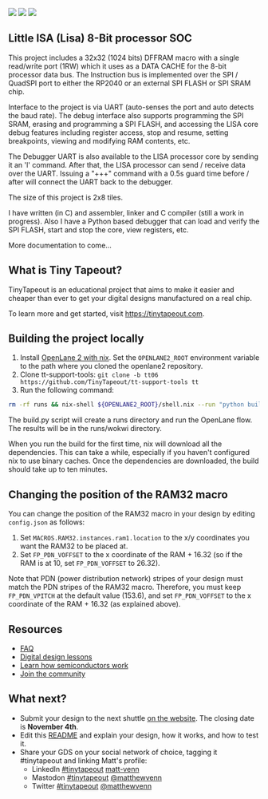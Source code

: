 ![](../../workflows/gds/badge.svg) ![](../../workflows/docs/badge.svg) ![](../../workflows/test/badge.svg)

## Little ISA (Lisa) 8-Bit processor SOC

This project includes a 32x32 (1024 bits) DFFRAM macro with a single read/write port (1RW) which it
uses as a DATA CACHE for the 8-bit processor data bus.  The Instruction bus is implemented over the
SPI / QuadSPI port to either the RP2040 or an external SPI FLASH or SPI SRAM chip.  

Interface to the project is via UART (auto-senses the port and auto detects the baud rate).  The
debug interface also supports programming the SPI SRAM, erasing and programming a SPI FLASH, and 
accessing the LISA core debug features including register access, stop and resume, setting 
breakpoints, viewing and modifying RAM contents, etc.

The Debugger UART is also available to the LISA processor core by sending it an 'l' command.  After
that, the LISA processor can send / receive data over the UART.  Issuing a "+++" command with a
0.5s guard time before / after will connect the UART back to the debugger.

The size of this project is 2x8 tiles.

I have written (in C) and assembler, linker and C compiler (still a work in progress).  Also I have
a Python based debugger that can load and verify the SPI FLASH, start and stop the core, view registers, etc.

More documentation to come...

## What is Tiny Tapeout?

TinyTapeout is an educational project that aims to make it easier and cheaper than ever to get your digital designs manufactured on a real chip.

To learn more and get started, visit https://tinytapeout.com.

## Building the project locally

1. Install [OpenLane 2 with nix](https://openlane2.readthedocs.io/en/latest/getting_started/nix_installation/index.html).
   Set the `OPENLANE2_ROOT` environment variable to the path where you cloned the openlane2 repository.
2. Clone tt-support-tools: `git clone -b tt06 https://github.com/TinyTapeout/tt-support-tools tt`
3. Run the following command:

```bash
rm -rf runs && nix-shell ${OPENLANE2_ROOT}/shell.nix --run "python build.py"
```

The build.py script will create a runs directory and run the OpenLane flow. The results will be in the runs/wokwi directory.

When you run the build for the first time, nix will download all the dependencies. This can take a while, especially if you
haven't configured nix to use binary caches. Once the dependencies are downloaded, the build should take up to ten minutes.

## Changing the position of the RAM32 macro

You can change the position of the RAM32 macro in your design by editing `config.json` as follows:

1. Set `MACROS.RAM32.instances.ram1.location` to the x/y coordinates you want the RAM32 to be placed at.
2. Set `FP_PDN_VOFFSET` to the x coordinate of the RAM + 16.32 (so if the RAM is at 10, set `FP_PDN_VOFFSET` to 26.32).

Note that PDN (power distribution network) stripes of your design must match the PDN stripes of the RAM32 macro. Therefore, you must keep 
`FP_PDN_VPITCH` at the default value (153.6), and set `FP_PDN_VOFFSET` to the x coordinate of the RAM + 16.32 (as explained above).

## Resources

- [FAQ](https://tinytapeout.com/faq/)
- [Digital design lessons](https://tinytapeout.com/digital_design/)
- [Learn how semiconductors work](https://tinytapeout.com/siliwiz/)
- [Join the community](https://discord.gg/rPK2nSjxy8)

## What next?

- Submit your design to the next shuttle [on the website](https://tinytapeout.com/#submit-your-design). The closing date is **November 4th**.
- Edit this [README](README.md) and explain your design, how it works, and how to test it.
- Share your GDS on your social network of choice, tagging it #tinytapeout and linking Matt's profile:
  - LinkedIn [#tinytapeout](https://www.linkedin.com/search/results/content/?keywords=%23tinytapeout) [matt-venn](https://www.linkedin.com/in/matt-venn/)
  - Mastodon [#tinytapeout](https://chaos.social/tags/tinytapeout) [@matthewvenn](https://chaos.social/@matthewvenn)
  - Twitter [#tinytapeout](https://twitter.com/hashtag/tinytapeout?src=hashtag_click) [@matthewvenn](https://twitter.com/matthewvenn)

